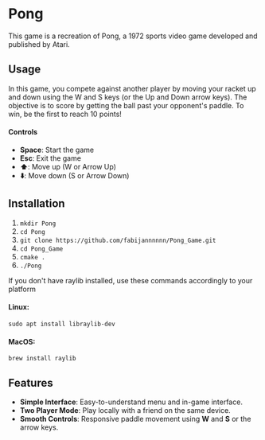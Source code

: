 # Pong 

This game is a recreation of Pong, a 1972 sports 
video game developed and published by Atari.

## Usage
In this game, you compete against another player by moving your racket up
and down using the W and S keys (or the Up and Down arrow keys). The
objective is to score by getting the ball past your opponent's paddle.
To win, be the first to reach 10 points!

#### Controls
- **Space**: Start the game
- **Esc**: Exit the game
- **⬆️**: Move up (W or Arrow Up)
- **⬇️**: Move down (S or Arrow Down)

## Installation
1. `mkdir Pong`
2. `cd Pong`
3. `git clone https://github.com/fabijannnnnn/Pong_Game.git`
4. `cd Pong_Game`
5. `cmake .`
6. `./Pong`

If you don't have raylib installed, use these commands accordingly to your platform
#### Linux: 
`sudo apt install libraylib-dev`
#### MacOS:
`brew install raylib`

## Features
- **Simple Interface**: Easy-to-understand menu and in-game interface.
- **Two Player Mode**: Play locally with a friend on the same device.
- **Smooth Controls**: Responsive paddle movement using **W** and **S** or the arrow keys.
